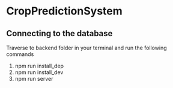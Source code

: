 # CropPredictionSystem

## Connecting to the database

Traverse to backend folder in your terminal and run the following commands

1. npm run install_dep
2. npm run install_dev
3. npm run server
